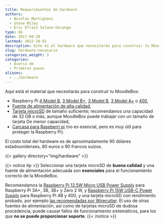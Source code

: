 ```yaml
---
title: Requerimientos de hardware
authors:
  - Nicolas Martignoni
  - Steve Miley
  - Eric Efrain Solano-Uscanga
type: kb
date: 2017-04-20
lastmod: 2022-10-01
description: Este es el hardware que necesitarás para construir tu MoodleBox
slug: hardware-necesario
categories_weight: 3
categories:
  - Acerca de
  - Primeros pasos
aliases:
  - ../hardware
---
```

Aquí está el material que necesitarás para construir tu MoodleBox:

  * Raspberry Pi [4 Model B][RPi4B], [3 Model B+][RPi3Bplus], [3 Model B][RPi3B], [3 Model A+][RPi3Aplus] o [400][RPi400],
  * [Fuente de alimentación de alta calidad][supply],
  * [Tarjeta microSD][sdcard] de tamaño suficiente; recomendamos una capacidad de 32 GB o más, aunque MoodleBox puede trabajar con un tamaño de tarjeta De menor capacidad,
  * [Carcasa para Raspberri pi][case] (no es esencial, pero es muy útil para proteger la Raspberry Pi).

El costo total del hardware es de aproximadamente 90 dólares estadounidenses, 80 euros o 90 francos suizos.

{{< gallery directory="img/hardware" >}}

{{< notice tip >}}
Seleccionar una tarjeta microSD de __buena calidad__ y una fuente de alimentación adecuada son __esenciales__ para el funcionamiento correcto de la MoodleBox.

Recomendamos la [Raspberry Pi 12.5W Micro USB Power Supply](https://www.raspberrypi.com/products/micro-usb-power-supply/) para Raspberry Pi 3A+, 3B, 3B+ y Zero 2 W, y [Raspberry Pi 15W USB-C Power Supply](https://www.raspberrypi.com/products/type-c-power-supply/) para Raspberry Pi 4B y 400, y una tarjeta microSD con rendimiento probado, por ejemplo [las recomendadas por Wirecutter](https://www.nytimes.com/wirecutter/reviews/best-microsd-card/). El uso de otras fuentes de alimentación, así como de tarjetas microSD de dudosa procedencia, puede causar fallos de funcionamiento sistemáticos, para los que __no se puede proporcionar soporte__.
{{< /notice >}}

 [RPi3Aplus]: https://www.raspberrypi.com/products/raspberry-pi-3-model-a-plus/
 [RPi3B]: https://www.raspberrypi.com/products/raspberry-pi-3-model-b/
 [RPi3Bplus]: https://www.raspberrypi.com/products/raspberry-pi-3-model-b-plus/
 [RPi4B]: https://www.raspberrypi.com/products/raspberry-pi-4-model-b/
 [RPi400]: https://www.raspberrypi.com/products/raspberry-pi-400/
 [case]: https://www.raspberrypi.com/products/raspberry-pi-3-case/
 [sdcard]: https://www.nytimes.com/wirecutter/reviews/best-microsd-card/
 [supply]: https://www.raspberrypi.com/products/micro-usb-power-supply/
